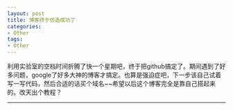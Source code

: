 ```yaml
---
layout: post
title: 博客终于仿造成功了
categories:
- Other
tags:
- Other
---
```


     
	 
利用实验室的空档时间折腾了快一个星期吧，终于把github搞定了。期间遇到了好多问题，google了好多大神的博客才搞定。也算是强迫症吧，下一步该自己试着写一写代码，然后合适的话买个域名~~希望以后这个博客完全是靠自己搭起来的。改天出个教程？

----
